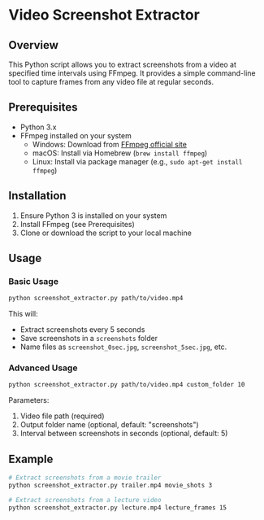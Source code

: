 # Video Screenshot Extractor

## Overview

This Python script allows you to extract screenshots from a video at specified time intervals using FFmpeg. It provides a simple command-line tool to capture frames from any video file at regular seconds.

## Prerequisites

- Python 3.x
- FFmpeg installed on your system
  - Windows: Download from [FFmpeg official site](https://ffmpeg.org/download.html)
  - macOS: Install via Homebrew (`brew install ffmpeg`)
  - Linux: Install via package manager (e.g., `sudo apt-get install ffmpeg`)

## Installation

1. Ensure Python 3 is installed on your system
2. Install FFmpeg (see Prerequisites)
3. Clone or download the script to your local machine

## Usage

### Basic Usage
```bash
python screenshot_extractor.py path/to/video.mp4
```

This will:
- Extract screenshots every 5 seconds
- Save screenshots in a `screenshots` folder
- Name files as `screenshot_0sec.jpg`, `screenshot_5sec.jpg`, etc.

### Advanced Usage
```bash
python screenshot_extractor.py path/to/video.mp4 custom_folder 10
```

Parameters:
1. Video file path (required)
2. Output folder name (optional, default: "screenshots")
3. Interval between screenshots in seconds (optional, default: 5)

## Example

```bash
# Extract screenshots from a movie trailer
python screenshot_extractor.py trailer.mp4 movie_shots 3

# Extract screenshots from a lecture video
python screenshot_extractor.py lecture.mp4 lecture_frames 15
```
